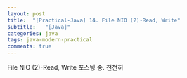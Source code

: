 ```yaml
---
layout: post
title:  "[Practical-Java] 14. File NIO (2)-Read, Write"
subtitle:   "[Java]"
categories: java
tags: java-modern-practical
comments: true
---
```


File NIO (2)-Read, Write 포스팅 중. 천천히

<br><br>